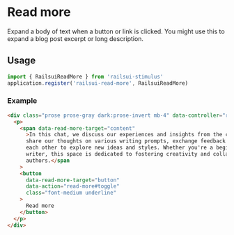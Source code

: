 # Read more

Expand a body of text when a button or link is clicked. You might use this to expand a blog post excerpt or long description.

## Usage

```javascript
import { RailsuiReadMore } from 'railsui-stimulus'
application.register('railsui-read-more', RailsuiReadMore)
```

### Example

```html
<div class="prose prose-gray dark:prose-invert mb-4" data-controller="read-more">
  <p>
    <span data-read-more-target="content"
      >In this chat, we discuss our experiences and insights from the creative writing course. We
      share our thoughts on various writing prompts, exchange feedback on our stories, and encourage
      each other to explore new ideas and styles. Whether you're a beginner or an experienced
      writer, this space is dedicated to fostering creativity and collaboration among aspiring
      authors.</span
    >
    <button
      data-read-more-target="button"
      data-action="read-more#toggle"
      class="font-medium underline"
    >
      Read more
    </button>
  </p>
</div>
```
